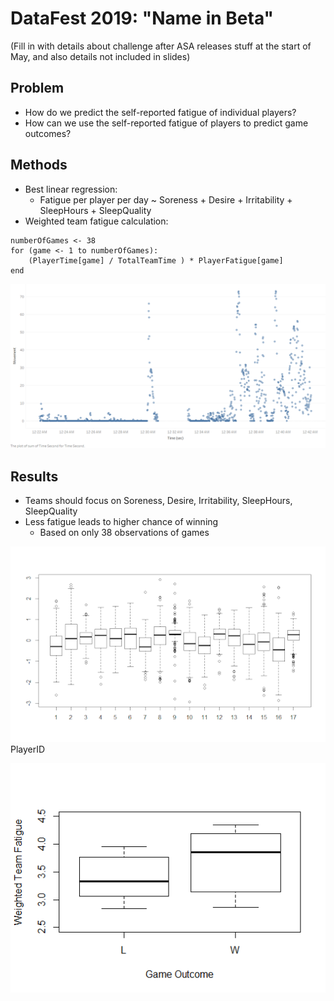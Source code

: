 # DataFest 2019: "Name in Beta"

(Fill in with details about challenge after ASA releases stuff at the start of May, and also details not included in slides)

## Problem
- How do we predict the self-reported fatigue of individual players?
- How can we use the self-reported fatigue of players to predict game outcomes?

## Methods
- Best linear regression: 
  - Fatigue per player per day ~ Soreness + Desire + Irritability + SleepHours + SleepQuality
- Weighted team fatigue calculation:
```
numberOfGames <- 38
for (game <- 1 to numberOfGames):
    (PlayerTime[game] / TotalTeamTime ) * PlayerFatigue[game]
end
```

![[residuals plot]](https://github.com/andrew-welsh626/df2019/raw/master/presentation/weighted-team-fatigue.png "Fatigue Residuals")

## Results
- Teams should focus on Soreness, Desire, Irritability, SleepHours, SleepQuality
- Less fatigue leads to higher chance of winning
  - Based on only 38 observations of games
  
![[residuals plot]](https://github.com/andrew-welsh626/df2019/raw/master/presentation/fatigue-residuals.png "Fatigue Residuals")
  PlayerID

![[residuals plot]](https://github.com/andrew-welsh626/df2019/raw/master/presentation/box-plot-weighted-team-fatigue-game-outcome.png "Weighted Team Fatigue aggregated by Game")
